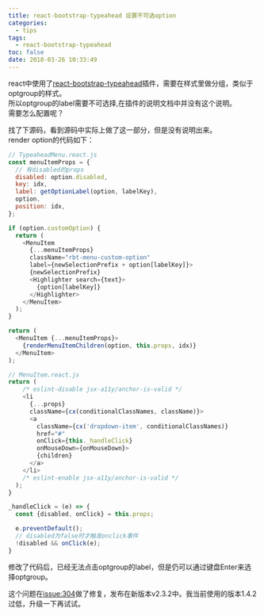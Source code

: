 ```yaml
---
title: react-bootstrap-typeahead 设置不可选option
categories:
  - tips
tags:
  - react-bootstrap-typeahead
toc: false
date: 2018-03-26 10:33:49
---
```


react中使用了[react-bootstrap-typeahead](https://github.com/ericgio/react-bootstrap-typeahead)插件，需要在样式里做分组，类似于optgroup的样式。  
所以optgroup的label需要不可选择,在插件的说明文档中并没有这个说明。  
需要怎么配置呢？

<!-- more -->
找了下源码，看到源码中实际上做了这一部分，但是没有说明出来。  
render option的代码如下：
```js
// TypeaheadMenu.react.js
const menuItemProps = {
  // 有disabled的props
  disabled: option.disabled,
  key: idx,
  label: getOptionLabel(option, labelKey),
  option,
  position: idx,
};

if (option.customOption) {
  return (
    <MenuItem
      {...menuItemProps}
      className="rbt-menu-custom-option"
      label={newSelectionPrefix + option[labelKey]}>
      {newSelectionPrefix}
      <Highlighter search={text}>
        {option[labelKey]}
      </Highlighter>
    </MenuItem>
  );
}

return (
  <MenuItem {...menuItemProps}>
    {renderMenuItemChildren(option, this.props, idx)}
  </MenuItem>
);

// MenuItem.react.js
return (
    /* eslint-disable jsx-a11y/anchor-is-valid */
    <li
      {...props}
      className={cx(conditionalClassNames, className)}>
      <a
        className={cx('dropdown-item', conditionalClassNames)}
        href="#"
        onClick={this._handleClick}
        onMouseDown={onMouseDown}>
        {children}
      </a>
    </li>
    /* eslint-enable jsx-a11y/anchor-is-valid */
  );
}

_handleClick = (e) => {
  const {disabled, onClick} = this.props;

  e.preventDefault();
  // disabled为false时才触发onclick事件
  !disabled && onClick(e);
}
```

修改了代码后，已经无法点击optgroup的label，但是仍可以通过键盘Enter来选择optgroup。  

这个问题在[issue:304](https://github.com/ericgio/react-bootstrap-typeahead/issues/304)做了修复，发布在新版本v2.3.2中。我当前使用的版本1.4.2过低，升级一下再试试。
